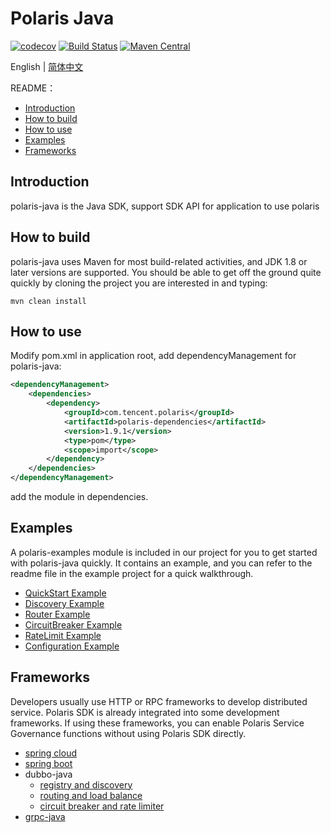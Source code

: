 # Polaris Java

[![codecov](https://codecov.io/gh/polarismesh/polaris-java/branch/main/graph/badge.svg?token=4M42F4S0FR)](https://codecov.io/gh/polarismesh/polaris-java)
[![Build Status](https://github.com/polarismesh/polaris-java/actions/workflows/testing.yml/badge.svg)](https://github.com/PolarisMesh/polaris-java/actions/workflows/testing.yml)
[![Maven Central](https://img.shields.io/maven-central/v/com.tencent.polaris/polaris-dependencies?label=Maven%20Central)](https://search.maven.org/search?q=g:com.tencent.polaris%20AND%20a:polaris-dependencies)

English | [简体中文](./README-zh.md)

README：

- [Introduction](#introduction)
- [How to build](#how-to-build)
- [How to use](#how-to-use)
- [Examples](#examples)
- [Frameworks](#frameworks)

## Introduction

polaris-java is the Java SDK, support SDK API for application to use polaris

## How to build

polaris-java uses Maven for most build-related activities, and JDK 1.8 or later versions are supported.
You should be able to get off the ground quite quickly by cloning the project you are interested in and typing:
 ```
 mvn clean install
 ```

## How to use

Modify pom.xml in application root, add dependencyManagement for polaris-java:

```xml
<dependencyManagement>
    <dependencies>
        <dependency>
            <groupId>com.tencent.polaris</groupId>
            <artifactId>polaris-dependencies</artifactId>
            <version>1.9.1</version>
            <type>pom</type>
            <scope>import</scope>
        </dependency>
    </dependencies>
</dependencyManagement>
```

add the module in dependencies.

## Examples

A polaris-examples module is included in our project for you to get started with polaris-java quickly. It contains an example, and you can refer to the readme file in the example project for a quick walkthrough.

- [QuickStart Example](https://github.com/polarismesh/polaris-java/tree/main/polaris-examples/quickstart-example)
- [Discovery Example](https://github.com/polarismesh/polaris-java/tree/main/polaris-examples/discovery-example)
- [Router Example](https://github.com/polarismesh/polaris-java/tree/main/polaris-examples/router-example)
- [CircuitBreaker Example](https://github.com/polarismesh/polaris-java/tree/main/polaris-examples/circuitbreaker-example)
- [RateLimit Example](https://github.com/polarismesh/polaris-java/tree/main/polaris-examples/ratelimit-example)
- [Configuration Example](https://github.com/polarismesh/polaris-java/tree/main/polaris-examples/configuration-example)

## Frameworks

Developers usually use HTTP or RPC frameworks to develop distributed service. Polaris SDK is already integrated into some development frameworks. If using these frameworks, you can enable Polaris Service Governance functions without using Polaris SDK directly.

- [spring cloud](https://github.com/Tencent/spring-cloud-tencent)
- [spring boot](https://github.com/polarismesh/spring-boot-polaris)
- dubbo-java
  - [registry and discovery](https://github.com/apache/dubbo-spi-extensions/tree/master/dubbo-registry-extensions)
  - [routing and load balance](https://github.com/apache/dubbo-spi-extensions/tree/master/dubbo-cluster-extensions)
  - [circuit breaker and rate limiter](https://github.com/apache/dubbo-spi-extensions/tree/master/dubbo-filter-extensions)
- [grpc-java](https://github.com/polarismesh/grpc-java-polaris)
